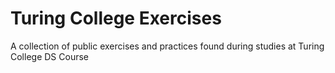 # Turing College Exercises

A collection of public exercises and practices found during studies at Turing College DS Course

